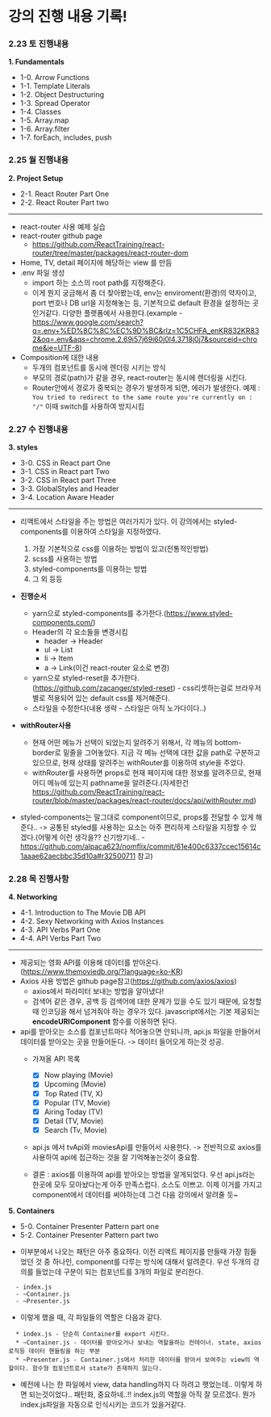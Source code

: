 # 강의 진행 내용 기록!

### __2.23 토 진행내용__

  **1. Fundamentals**
  * 1-0. Arrow Functions
  * 1-1. Template Literals
  * 1-2. Object Destructuring
  * 1-3. Spread Operator
  * 1-4. Classes
  * 1-5. Array.map
  * 1-6. Array.filter
  * 1-7. forEach, includes, push

### __2.25 월 진행내용__

  __2. Project Setup__
  * 2-1. React Router Part One
  * 2-2. React Router Part two
  ---
  * react-router 사용 예제 실습
  * react-router github page
    * https://github.com/ReactTraining/react-router/tree/master/packages/react-router-dom
  * Home, TV, detail 페이지에 해당하는 view 를 만듬
  * .env 파일 생성
    * import 하는 소스의 root path를 지정해준다.
    * 이게 뭔지 궁금해서 좀 더 찾아봤는데, env는 enviroment(환경)의 약자이고, port 번호나 DB url을 지정해놓는 등, 기본적으로 default 환경을 설정하는 곳인거같다. 다양한 플랫폼에서 사용한다.(example - https://www.google.com/search?q=.env+%ED%8C%8C%EC%9D%BC&rlz=1C5CHFA_enKR832KR832&oq=.env&aqs=chrome.2.69i57j69i60j0l4.3718j0j7&sourceid=chrome&ie=UTF-8)
  * Composition에 대한 내용
    * 두개의 컴포넌트를 동시에 렌더링 시키는 방식
    * 부모의 경로(path)가 같을 경우, react-router는 동시에 렌더링을 시킨다.
    * Router안에서 경로가 중복되는 경우가 발생하게 되면, 에러가 발생한다. 예제 : ```You tried to redirect to the same route you're currently on : "/"``` 이때 switch를 사용하여 방지시킴

### __2.27 수 진행내용__

  **3. styles**
  * 3-0. CSS in React part One
  * 3-1. CSS in React part Two
  * 3-2. CSS in React part Three
  * 3-3. GlobalStyles and Header
  * 3-4. Location Aware Header
  ---
  * 리액트에서 스타일을 주는 방법은 여러가지가 있다. 이 강의에서는 styled-components를 이용하여 스타일을 지정하였다.
    1. 가장 기본적으로 css를 이용하는 방법이 있고(전통적인방법)
    1. scss를 사용하는 방법
    1. styled-components를 이용하는 방법
    1. 그 외 등등

  * **진행순서**
    * yarn으로 styled-components를 추가한다.(https://www.styled-components.com/)
    * Header의 각 요소들을 변경시킴
      * header -> Header
      * ul -> List
      * li -> Item
      * a -> Link(이건 react-router 요소로 변경)
    * yarn으로 styled-reset을 추가한다.(https://github.com/zacanger/styled-reset) - css리셋하는걸로 브라우저별로 적용되어 있는 default css를 제거해준다.
    * 스타일을 수정한다(내용 생략 - 스타일은 아직 노가다이다..)
  * **withRouter사용**
    * 현재 어떤 메뉴가 선택이 되었는지 알려주기 위해서, 각 메뉴의 bottom-border로 밑줄을 그어놓았다. 지금 각 메뉴 선택에 대한 값을 path로 구분하고 있으므로, 현재 상태를 알려주는 withRouter를 이용하여 style을 주었다.
    * withRouter를 사용하면 props로 현재 페이지에 대한 정보를 알려주므로, 현재 어디 메뉴에 있는지 pathname을 알려준다.(자세한건 https://github.com/ReactTraining/react-router/blob/master/packages/react-router/docs/api/withRouter.md)
  * styled-components는 말그대로 component이므로, props를 전달할 수 있게 해준다.. -> 공통된 styled를 사용하는 요소는 아주 편리하게 스타일을 지정할 수 있겠다.(어떻게 이런 생각을?? 신기방기네.. - https://github.com/alpaca623/nomflix/commit/61e400c6337ccec15614c1aaae62aecbbc35d10a#r32500711 참고)

### 2.28 목 진행사항
  **4. Networking**
  * 4-1. Introduction to The Movie DB API
  * 4-2. Sexy Networking with Axios Instances
  * 4-3. API Verbs Part One
  * 4-4. API Verbs Part Two
  ---
  * 제공되는 영화 API를 이용해 데이터를 받아온다.(https://www.themoviedb.org/?language=ko-KR)
  * Axios 사용 방법은 github page참고(https://github.com/axios/axios)
    - axios에서 파라미터 보내는 방법을 알아냈다!
    - 검색어 같은 경우, 공백 등 검색어에 대한 문제가 있을 수도 있기 때문에, 요청할 때 인코딩을 해서 넘겨줘야 하는 경우가 있다. javascript에서는 기본 제공되는 **encodeURIComponent** 함수를 이용하면 된다.
  * api를 받아오는 소스를 컴포넌트마다 적어놓으면 안되니까, api.js 파일을 만들어서 데이터를 받아오는 곳을 만들어둔다. -> 데이터 들어오게 하는것 성공.
    * 가져올 API 목록
      - [x] Now playing (Movie)
      - [x] Upcoming (Movie)
      - [x] Top Rated (TV, X)
      - [x] Popular (TV, Movie)
      - [x] Airing Today (TV)
      - [x] Detail (TV, Movie)
      - [x] Search (Tv, Movie)
    * api.js 에서 tvApi와 moviesApi를 만들어서 사용한다. -> 전반적으로 axios를 사용하여 api에 접근하는 것을 잘 기억해놓는것이 중요함.

    * 결론 : axios를 이용하여 api를 받아오는 방법을 알게되었다. 우선 api.js라는 한곳에 모두 모아놨다는게 아주 만족스럽다. 소스도 이쁘고. 이제 이거를 가지고 component에서 데이터를 써야하는데 그건 다음 강의에서 알려줄 듯~
    
  **5. Containers**
  * 5-0. Container Presenter Pattern part one
  * 5-2. Container Presenter Pattern part two

  - 이부분에서 나오는 패턴은 아주 중요하다. 이전 리액트 페이지를 만들때 가장 힘들었던 것 중 하나인, component를 다루는 방식에 대해서 알려준다. 우선 두개의 강의를 들었는데 구분이 되는 컴포넌트를 3개의 파일로 분리한다.
  ```
    - index.js
    - ~Container.js
    - ~Presenter.js
  ```
  - 이렇게 했을 때, 각 파일들의 역할은 다음과 같다.
  ```
    * index.js - 단순히 Container를 export 시킨다.
    * ~Container.js - 데이터를 받아오거나 보내는 역할을하는 컨테이너. state, axios 로직등 데이터 핸들링을 하는 부분
    * ~Presenter.js - Container.js에서 처리한 데이터를 받아서 보여주는 view의 역할이다. 함수형 컴포넌트로서 state가 존재하지 않는다.
  ```
  - 예전에 나는 한 파일에서 view, data handling까지 다 하려고 햇었는데.. 이렇게 하면 되는것이었다.. 패턴화, 중요하네..!! index.js의 역할을 아직 잘 모르겠다. 뭔가 index.js파일을 자동으로 인식시키는 코드가 있을거같다.